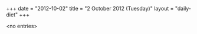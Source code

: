+++
date = "2012-10-02"
title = "2 October 2012 (Tuesday)"
layout = "daily-diet"
+++

\<no entries\>
